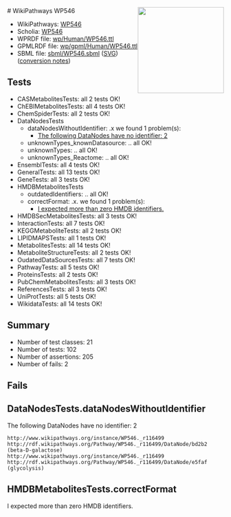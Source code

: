 <img style="float: right; width: 200px" src="../logo.png" />
# WikiPathways WP546

* WikiPathways: [WP546](https://identifiers.org/wikipathways:WP546)
* Scholia: [WP546](https://scholia.toolforge.org/wikipathways/WP546)
* WPRDF file: [wp/Human/WP546.ttl](../wp/Human/WP546.ttl)
* GPMLRDF file: [wp/gpml/Human/WP546.ttl](../wp/gpml/Human/WP546.ttl)
* SBML file: [sbml/WP546.sbml](../sbml/WP546.sbml) ([SVG](../sbml/WP546.svg)) ([conversion notes](../sbml/WP546.txt))

## Tests
* CASMetabolitesTests: all 2 tests OK!
* ChEBIMetabolitesTests: all 4 tests OK!
* ChemSpiderTests: all 2 tests OK!
* DataNodesTests
    * dataNodesWithoutIdentifier: .x we found 1 problem(s):
        * [The following DataNodes have no identifier: 2](#d2d32fa1)
    * unknownTypes_knownDatasource: .. all OK!
    * unknownTypes: .. all OK!
    * unknownTypes_Reactome: .. all OK!
* EnsemblTests: all 4 tests OK!
* GeneralTests: all 13 tests OK!
* GeneTests: all 3 tests OK!
* HMDBMetabolitesTests
    * outdatedIdentifiers: .. all OK!
    * correctFormat: .x. we found 1 problem(s):
        * [I expected more than zero HMDB identifiers.](#ad154c1e)
* HMDBSecMetabolitesTests: all 3 tests OK!
* InteractionTests: all 7 tests OK!
* KEGGMetaboliteTests: all 2 tests OK!
* LIPIDMAPSTests: all 1 tests OK!
* MetabolitesTests: all 14 tests OK!
* MetaboliteStructureTests: all 2 tests OK!
* OudatedDataSourcesTests: all 7 tests OK!
* PathwayTests: all 5 tests OK!
* ProteinsTests: all 2 tests OK!
* PubChemMetabolitesTests: all 3 tests OK!
* ReferencesTests: all 3 tests OK!
* UniProtTests: all 5 tests OK!
* WikidataTests: all 14 tests OK!


## Summary

* Number of test classes: 21
* Number of tests: 102
* Number of assertions: 205
* Number of fails: 2

## Fails

<a name="d2d32fa1" />

## DataNodesTests.dataNodesWithoutIdentifier

The following DataNodes have no identifier: 2
```
http://www.wikipathways.org/instance/WP546._r116499 http://rdf.wikipathways.org/Pathway/WP546._r116499/DataNode/bd2b2 (beta-D-galactose)
http://www.wikipathways.org/instance/WP546._r116499 http://rdf.wikipathways.org/Pathway/WP546._r116499/DataNode/e5faf (glycolysis)
```

<a name="ad154c1e" />

## HMDBMetabolitesTests.correctFormat

I expected more than zero HMDB identifiers.
